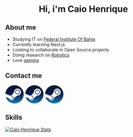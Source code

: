 <h1 align="center">Hi, i'm Caio Henrique</h1>

<h2>About me</h2>

- Studying IT on [Federal Institute Of Bahia](https://portal.ifba.edu.br/)
- Currently learning Next.js
- Looking to collaborate in Open Source projects
- Doing research on [Robotics](https://www.instagram.com/thearmengers?igsh=N3JwNGF2Z2FjcDFm)
- Love [gaming](https://steamcommunity.com/profiles/76561199191603747/)

<h2>Contact me</h2>
<a href="https://steamcommunity.com/profiles/76561199191603747/"><img width="60px" src="https://raw.githubusercontent.com/caio-henrique2006/caio-henrique2006/main/Steam_icon_logo.svg" /></a>
<a href="https://steamcommunity.com/profiles/76561199191603747/"><img width="60px" src="https://raw.githubusercontent.com/caio-henrique2006/caio-henrique2006/main/Steam_icon_logo.svg" /></a>
<a href="https://steamcommunity.com/profiles/76561199191603747/"><img width="60px" src="https://raw.githubusercontent.com/caio-henrique2006/caio-henrique2006/main/Steam_icon_logo.svg" /></a>

<h2>Skills</h2>




[![Caio Henrique Stats](https://github-readme-stats.vercel.app/api?username=caio-henrique2006&theme=radical)](https://github.com/anuraghazra/github-readme-stats)

